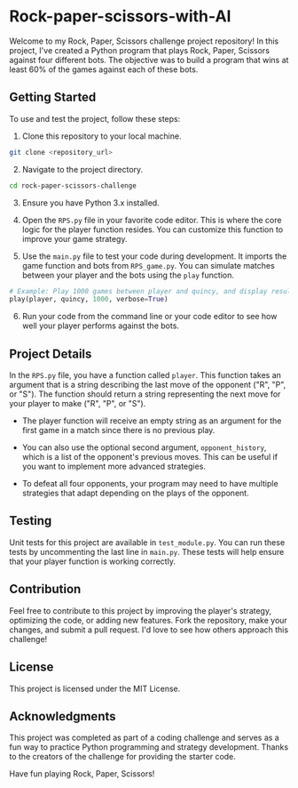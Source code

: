 # Rock-paper-scissors-with-AI

Welcome to my Rock, Paper, Scissors challenge project repository! In this project, I've created a Python program that plays Rock, Paper, Scissors against four different bots. The objective was to build a program that wins at least 60% of the games against each of these bots.

## Getting Started

To use and test the project, follow these steps:

1. Clone this repository to your local machine.

```bash
git clone <repository_url>
```

2. Navigate to the project directory.

```bash
cd rock-paper-scissors-challenge
```

3. Ensure you have Python 3.x installed.

4. Open the `RPS.py` file in your favorite code editor. This is where the core logic for the player function resides. You can customize this function to improve your game strategy.

5. Use the `main.py` file to test your code during development. It imports the game function and bots from `RPS_game.py`. You can simulate matches between your player and the bots using the `play` function.

```python
# Example: Play 1000 games between player and quincy, and display results.
play(player, quincy, 1000, verbose=True)
```

6. Run your code from the command line or your code editor to see how well your player performs against the bots.

## Project Details

In the `RPS.py` file, you have a function called `player`. This function takes an argument that is a string describing the last move of the opponent ("R", "P", or "S"). The function should return a string representing the next move for your player to make ("R", "P", or "S").

- The player function will receive an empty string as an argument for the first game in a match since there is no previous play.

- You can also use the optional second argument, `opponent_history`, which is a list of the opponent's previous moves. This can be useful if you want to implement more advanced strategies.

- To defeat all four opponents, your program may need to have multiple strategies that adapt depending on the plays of the opponent.

## Testing

Unit tests for this project are available in `test_module.py`. You can run these tests by uncommenting the last line in `main.py`. These tests will help ensure that your player function is working correctly.

## Contribution

Feel free to contribute to this project by improving the player's strategy, optimizing the code, or adding new features. Fork the repository, make your changes, and submit a pull request. I'd love to see how others approach this challenge!

## License

This project is licensed under the MIT License.
## Acknowledgments

This project was completed as part of a coding challenge and serves as a fun way to practice Python programming and strategy development. Thanks to the creators of the challenge for providing the starter code.

Have fun playing Rock, Paper, Scissors!
